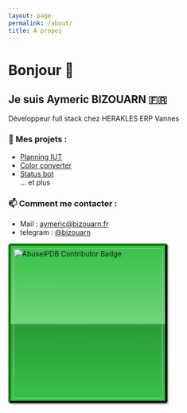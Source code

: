 ```yaml
---
layout: page
permalink: /about/
title: A propos
---
```

# Bonjour 👋
## Je suis Aymeric BIZOUARN 🇫🇷
Développeur full stack chez HERAKLES ERP Vannes

### 🔭 Mes projets :  
- [Planning IUT](https://github.com/bizouarn/Planning-IUT.git)
- [Color converter](https://bizouarn.github.io/Color-converter-GUI/)
- [Status bot](https://github.com/bizouarn/Status-bot.git)  
... et plus

### 📫 Comment me contacter :
- Mail : [aymeric@bizouarn.fr](mailto://aymeric@bizouarn.fr)
- telegram : [@bizouarn](https://t.me/bizouarn)

<a href="https://www.abuseipdb.com/user/127559" title="AbuseIPDB is an IP address blacklist for webmasters and sysadmins to report IP addresses engaging in abusive behavior on their networks">
	<img src="https://www.abuseipdb.com/contributor/127559.svg" alt="AbuseIPDB Contributor Badge" style="width: 300px;border-radius: 5px;border-top: 5px solid #058403;border-right: 5px solid #111;border-bottom: 5px solid #111;border-left: 5px solid #058403;padding: 5px;background: #35c246 linear-gradient(rgba(255,255,255,0), rgba(255,255,255,.3) 50%, rgba(0,0,0,.2) 51%, rgba(0,0,0,0));padding: 5px;box-shadow: 2px 2px 1px 1px rgba(0, 0, 0, .2);">
</a>
